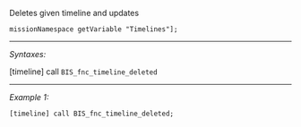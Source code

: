 Deletes given timeline and updates 

```sqf
missionNamespace getVariable "Timelines"];
```


---
*Syntaxes:*

[timeline] call `BIS_fnc_timeline_deleted`

---
*Example 1:*

```sqf
[timeline] call BIS_fnc_timeline_deleted;
```